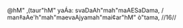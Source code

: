 @hM" ‚(taur"hM" yaÁa: svaDaAh"mah"maAESaDama, /
man‡aAe'h"mah"maevaAjyamah"mai¢ar"hM" ò"tama, //16//